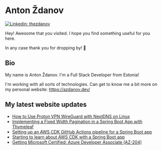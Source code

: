 # Anton Ždanov

[![Linkedin: thezdanov](https://img.shields.io/badge/-Anton%20Ždanov-blue?style=flat-square&logo=Linkedin&logoColor=white&link=https://www.linkedin.com/in/azdanov/)](https://www.linkedin.com/in/azdanov/)

Hey! Awesome that you visited. I hope you find something useful for you here.

In any case thank you for dropping by! 🙂

## Bio

My name is Anton Ždanov. I'm a Full Stack Developer from Estonia!

I'm working with all sorts of technologies. Can get to know me a bit more on my personal website: https://azdanov.dev/

## My latest website updates
<!-- BLOG-POST-LIST:START -->
- [How to Use Proton VPN WireGuard with NextDNS on Linux](https://www.azdanov.dev/articles/2024/how-to-use-proton-vpn-wireguard-with-nextdns-on-linux)
- [Implementing a Fixed Width Pagination in a Spring Boot App with Thymeleaf](https://www.azdanov.dev/articles/2024/implementing-pagination-in-a-spring-boot-app-with-thymeleaf)
- [Setting up an AWS CDK GitHub Actions pipeline for a Spring Boot app](https://www.azdanov.dev/articles/2023/setting-up-aws-cdk-github-actions-pipeline-for-spring-boot)
- [Starting to learn about AWS CDK with a Spring Boot app](https://www.azdanov.dev/articles/2023/learning-about-aws-cdk-and-spring-boot)
- [Getting Microsoft Certified: Azure Developer Associate &lpar;AZ-204&rpar;](https://www.azdanov.dev/articles/2023/getting-microsoft-certified-azure-developer-associate)
<!-- BLOG-POST-LIST:END -->
